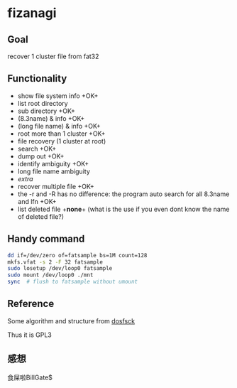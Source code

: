 # fizanagi

## Goal
recover 1 cluster file from fat32

## Functionality
* show file system info +OK+
* list root directory 
 * sub directory +OK+
 * (8.3name) & info +OK+
 * (long file name) & info +OK+
 * root more than 1 cluster +OK+
* file recovery (1 cluster at root)
 * search +OK+
 * dump out +OK+
 * identify ambiguity +OK+
  * long file name ambiguity
* *extra*
 * recover multiple file +OK+
 * the -r and -R has no difference: the program auto search for all 8.3name and
   lfn +OK+
 * list deleted file +<b>none</b>+
   (what is the use if you even dont know the name of deleted file?) 

## Handy command
```sh
dd if=/dev/zero of=fatsample bs=1M count=128
mkfs.vfat -s 2 -F 32 fatsample
sudo losetup /dev/loop0 fatsample
sudo mount /dev/loop0 ./mnt
sync  # flush to fatsample without umount
```

## Reference
Some algorithm and structure from
[dosfsck](http://daniel-baumann.ch/software/dosfstools/) 

Thus it is GPL3

## 感想
食屎啦BillGate$
